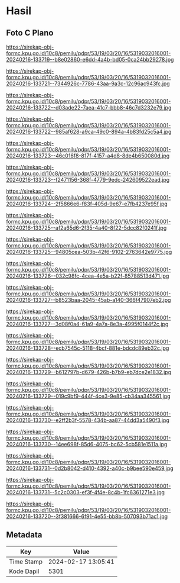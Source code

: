 # Hasil

## Foto C Plano

https://sirekap-obj-formc.kpu.go.id/10c8/pemilu/pdpr/53/19/03/20/16/5319032016001-20240216-133719--b8e02860-e6dd-4a4b-bd05-0ca24bb29278.jpg

https://sirekap-obj-formc.kpu.go.id/10c8/pemilu/pdpr/53/19/03/20/16/5319032016001-20240216-133721--7344926c-7786-43aa-9a3c-12c96ac943fc.jpg

https://sirekap-obj-formc.kpu.go.id/10c8/pemilu/pdpr/53/19/03/20/16/5319032016001-20240216-133722--d03ade22-7aea-41c7-bbb8-46c7d3232e79.jpg

https://sirekap-obj-formc.kpu.go.id/10c8/pemilu/pdpr/53/19/03/20/16/5319032016001-20240216-133722--985af628-a9ca-49c0-894a-4b83fd25c5a4.jpg

https://sirekap-obj-formc.kpu.go.id/10c8/pemilu/pdpr/53/19/03/20/16/5319032016001-20240216-133723--46c016f8-817f-4157-a4d8-8de4b650080d.jpg

https://sirekap-obj-formc.kpu.go.id/10c8/pemilu/pdpr/53/19/03/20/16/5319032016001-20240216-133723--f2471156-368f-4779-9edc-242609522ead.jpg

https://sirekap-obj-formc.kpu.go.id/10c8/pemilu/pdpr/53/19/03/20/16/5319032016001-20240216-133724--2f5866e6-f83f-405d-9e67-e7fb4237e95f.jpg

https://sirekap-obj-formc.kpu.go.id/10c8/pemilu/pdpr/53/19/03/20/16/5319032016001-20240216-133725--af2a65d6-2f35-4a40-8f22-5dcc82f0241f.jpg

https://sirekap-obj-formc.kpu.go.id/10c8/pemilu/pdpr/53/19/03/20/16/5319032016001-20240216-133725--94805cea-503b-42f6-9102-2763642e9775.jpg

https://sirekap-obj-formc.kpu.go.id/10c8/pemilu/pdpr/53/19/03/20/16/5319032016001-20240216-133726--032c98fc-4cea-4e5a-b22f-85788513d471.jpg

https://sirekap-obj-formc.kpu.go.id/10c8/pemilu/pdpr/53/19/03/20/16/5319032016001-20240216-133727--b8523baa-2045-45ab-a140-366f47907eb2.jpg

https://sirekap-obj-formc.kpu.go.id/10c8/pemilu/pdpr/53/19/03/20/16/5319032016001-20240216-133727--3d08f0a4-61a9-4a7a-8e3a-4995f0144f2c.jpg

https://sirekap-obj-formc.kpu.go.id/10c8/pemilu/pdpr/53/19/03/20/16/5319032016001-20240216-133728--ecb7545c-5118-4bcf-881e-bdcdc89eb32c.jpg

https://sirekap-obj-formc.kpu.go.id/10c8/pemilu/pdpr/53/19/03/20/16/5319032016001-20240216-133729--b612797b-d679-426b-b7b9-eb7dce2e1832.jpg

https://sirekap-obj-formc.kpu.go.id/10c8/pemilu/pdpr/53/19/03/20/16/5319032016001-20240216-133729--019c9bf9-444f-4ce3-9e85-cb34aa345561.jpg

https://sirekap-obj-formc.kpu.go.id/10c8/pemilu/pdpr/53/19/03/20/16/5319032016001-20240216-133730--e2ff2b3f-5578-434b-aa87-44dd3a5490f3.jpg

https://sirekap-obj-formc.kpu.go.id/10c8/pemilu/pdpr/53/19/03/20/16/5319032016001-20240216-133730--14ee698f-85d6-4075-bc62-5cb581e1511a.jpg

https://sirekap-obj-formc.kpu.go.id/10c8/pemilu/pdpr/53/19/03/20/16/5319032016001-20240216-133731--0d2b8042-d410-4392-a40c-b9bee590e459.jpg

https://sirekap-obj-formc.kpu.go.id/10c8/pemilu/pdpr/53/19/03/20/16/5319032016001-20240216-133731--5c2c0303-ef3f-4f4e-8c4b-1fc6361271e3.jpg

https://sirekap-obj-formc.kpu.go.id/10c8/pemilu/pdpr/53/19/03/20/16/5319032016001-20240216-133720--3f381666-6f91-4e55-bb8b-507093b71ac1.jpg


## Metadata

| Key        | Value               |
| ---------- | ------------------- |
| Time Stamp | 2024-02-17 13:05:41 |
| Kode Dapil | 5301                |




